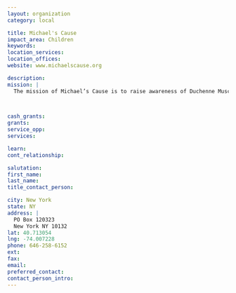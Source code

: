 ```yaml
---
layout: organization
category: local

title: Michael's Cause
impact_area: Children
keywords: 
location_services: 
location_offices: 
website: www.michaelscause.org

description: 
mission: |
  The mission of Michael’s Cause is to raise awareness of Duchenne Muscular Dystrophy as well as direct funding for research by building a strong foundation for future treatments and a possible cure. Our goal is to save our son’s life and the many thousands of boys afflicted with this fatal disease.

  

cash_grants: 
grants: 
service_opp: 
services: 

learn: 
cont_relationship: 

salutation: 
first_name: 
last_name: 
title_contact_person: 

city: New York
state: NY
address: |
  PO Box 120323     
  New York NY 10132
lat: 40.713054
lng: -74.007228
phone: 646-258-6152
ext: 
fax: 
email: 
preferred_contact: 
contact_person_intro: 
---
```

